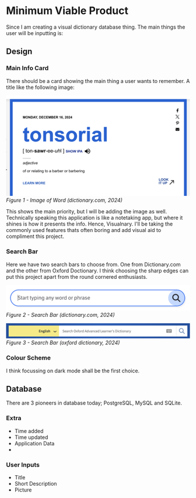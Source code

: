 # Minimum Viable Product
Since I am creating a visual dictionary database thing. The main things the user will be inputting is:
## Design
### Main Info Card
There should be a card showing the main thing a user wants to remember. A title like the following image:

![Dictionary.com Image of Word](./assets/inspiration/dictionary/word-lg.png)
*Figure 1 - Image of Word (dictionary.com, 2024)*

This shows the main priority, but I will be adding the image as well. Technically speaking this application is like a notetaking app, but where it shines is how it presents the info. Hence, Visualnary. I'll be taking the commonly used features thats often boring and add visual aid to compliment this project.

### Search Bar
Here we have two search bars to choose from. One from Dictionary.com and the other from Oxford Doctionary. I think choosing the sharp edges can put this project apart from the round cornered enthusiasts. 

![Dictionary.com Search Bar](./assets/inspiration/dictionary/search-round.png)
*Figure 2 - Search Bar (dictionary.com, 2024)*

![Oxford Dictionary Search Bar](./assets/inspiration/oxford/search-sharp.png)
*Figure 3 - Search Bar (oxford dictionary, 2024)*

### Colour Scheme
I think focussing on dark mode shall be the first choice. 

## Database
There are 3 pioneers in database today; PostgreSQL, MySQL and SQLite. 
### Extra
- Time added
- Time updated
- Application Data 
- 
### User Inputs
- Title
- Short Description
- Picture
  
